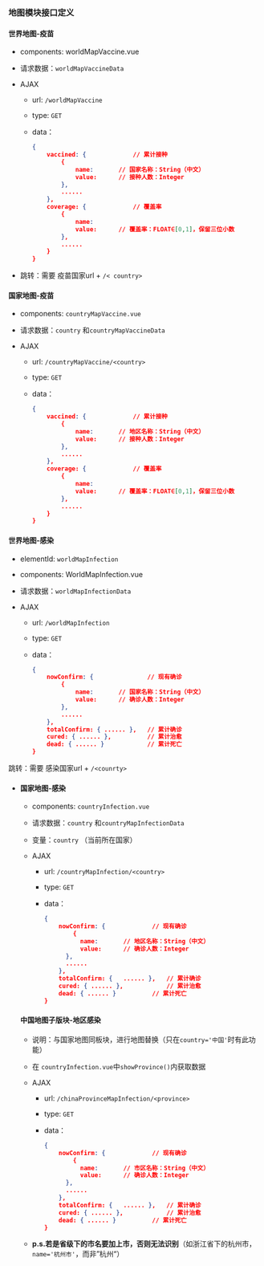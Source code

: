 ### 地图模块接口定义

#### 世界地图-疫苗

- components: worldMapVaccine.vue

- 请求数据：`worldMapVaccineData`

- AJAX

  - url: `/worldMapVaccine`

  - type: `GET`

  - data：

    ```json
    {
        vaccined: {				// 累计接种
            {
            	name:		// 国家名称：String（中文）
            	value:		// 接种人数：Integer
        	},
        	......
        },
        coverage: {				// 覆盖率
         	{
            	name:
            	value:		// 覆盖率：FLOAT∈[0,1]，保留三位小数
        	},
        	......
        }
    }
    ```

- 跳转：需要 疫苗国家url + `/< country>`

#### 国家地图-疫苗

- components: `countryMapVaccine.vue`

- 请求数据：`country` 和`countryMapVaccineData`

- AJAX

  - url: `/countryMapVaccine/<country>`

  - type: `GET`

  - data：

    ```json
    {
        vaccined: {				// 累计接种
            {
            	name:		// 地区名称：String（中文）
            	value:		// 接种人数：Integer
        	},
        	......
        },
        coverage: {				// 覆盖率
         	{
            	name:
            	value:		// 覆盖率：FLOAT∈[0,1]，保留三位小数
        	},
        	......
        }
    }
    ```

#### 世界地图-感染

- elementId: `worldMapInfection`

- components: WorldMapInfection.vue

- 请求数据：`worldMapInfectionData`

- AJAX

  - url: `/worldMapInfection`

  - type: `GET`

  - data：

    ```json
    {
        nowConfirm: {				// 现有确诊
            {
            	name:		// 国家名称：String（中文）
            	value:		// 确诊人数：Integer
        	},
        	......
        },
        totalConfirm: {	...... },	// 累计确诊
        cured: { ...... },			// 累计治愈
        dead: { ...... }			// 累计死亡
    }
    ```

跳转：需要 感染国家url + `/<counrty>` 

- #### 国家地图-感染

  - components: `countryInfection.vue`

  - 请求数据：`country` 和`countryMapInfectionData`

  - 变量：`country` （当前所在国家）

  - AJAX

    - url: `/countryMapInfection/<country>`

    - type: `GET`

    - data：

      ```json
      {
          nowConfirm: {				// 现有确诊
              {
              	name:		// 地区名称：String（中文）
              	value:		// 确诊人数：Integer
          	},
          	......
          },
          totalConfirm: {	...... },	// 累计确诊
          cured: { ...... },			// 累计治愈
          dead: { ...... }			// 累计死亡
      }
      ```

  #### 中国地图子版块-地区感染

  - 说明：与国家地图同板块，进行地图替换（只在`country='中国'`时有此功能）

  - 在 `countryInfection.vue`中`showProvince()`内获取数据

  - AJAX

    - url: `/chinaProvinceMapInfection/<province>`

    - type: `GET`

    - data：

      ```json
      {
          nowConfirm: {				// 现有确诊
              {
              	name:		// 市区名称：String（中文）
              	value:		// 确诊人数：Integer
          	},
          	......
          },
          totalConfirm: {	...... },	// 累计确诊
          cured: { ...... },			// 累计治愈
          dead: { ...... }			// 累计死亡
      }
      ```
  
  - **p.s.若是省级下的市名要加上市，否则无法识别**（如浙江省下的杭州市，`name='杭州市'`，而非”杭州“）

